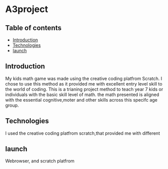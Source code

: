 # A3project
## Table of contents
* [Introduction](#general-info)
* [Technologies](#technologies)
* [launch](#setup)

## Introduction 
My kids math game was made using the creative coding platfrom Scratch. I chose to use this method as it provided me with excellent entry level skill to the world of coding. This is a trianing project method to teach year 7 kids or individuals with the basic skill level of math. the math presented is aligned with the essential cognitive,moter and other skills across this specifc age group. 

	
## Technologies
I used the creative coding platfrom scratch,that provided me with different 



## launch 
Webrowser, and scratch platfrom 

